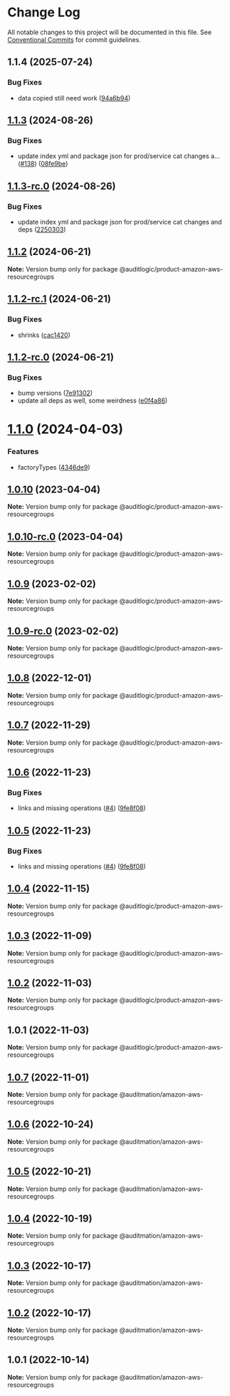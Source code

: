 # Change Log

All notable changes to this project will be documented in this file.
See [Conventional Commits](https://conventionalcommits.org) for commit guidelines.

## 1.1.4 (2025-07-24)


### Bug Fixes

* data copied still need work ([94a6b94](https://github.com/zerobias-org/product/commit/94a6b942fb0516367548599d739529536132755a))





## [1.1.3](https://github.com/auditlogic/product/compare/@auditlogic/product-amazon-aws-resourcegroups@1.1.2...@auditlogic/product-amazon-aws-resourcegroups@1.1.3) (2024-08-26)


### Bug Fixes

* update index yml and package json for prod/service cat changes a… ([#138](https://github.com/auditlogic/product/issues/138)) ([08fe9be](https://github.com/auditlogic/product/commit/08fe9beb1c8457462a19bc69caa02e6212d97e1a))





## [1.1.3-rc.0](https://github.com/auditlogic/product/compare/@auditlogic/product-amazon-aws-resourcegroups@1.1.2...@auditlogic/product-amazon-aws-resourcegroups@1.1.3-rc.0) (2024-08-26)


### Bug Fixes

* update index yml and package json for prod/service cat changes and deps ([2250303](https://github.com/auditlogic/product/commit/225030363a363608240135b7ebed386b28f01e4b))





## [1.1.2](https://github.com/auditlogic/product/compare/@auditlogic/product-amazon-aws-resourcegroups@1.1.2-rc.1...@auditlogic/product-amazon-aws-resourcegroups@1.1.2) (2024-06-21)

**Note:** Version bump only for package @auditlogic/product-amazon-aws-resourcegroups





## [1.1.2-rc.1](https://github.com/auditlogic/product/compare/@auditlogic/product-amazon-aws-resourcegroups@1.1.2-rc.0...@auditlogic/product-amazon-aws-resourcegroups@1.1.2-rc.1) (2024-06-21)


### Bug Fixes

* shrinks ([cac1420](https://github.com/auditlogic/product/commit/cac14200fefcd8183ab69fe89a47bd3f70f563e9))





## [1.1.2-rc.0](https://github.com/auditlogic/product/compare/@auditlogic/product-amazon-aws-resourcegroups@1.1.0...@auditlogic/product-amazon-aws-resourcegroups@1.1.2-rc.0) (2024-06-21)


### Bug Fixes

* bump versions ([7e91302](https://github.com/auditlogic/product/commit/7e913023b8b312150ed7762c32fbbe616be71de5))
* update all deps as well, some weirdness ([e0f4a86](https://github.com/auditlogic/product/commit/e0f4a864714e2d3de6bbf3da014d5312fe53be2f))





# [1.1.0](https://github.com/auditlogic/product/compare/@auditlogic/product-amazon-aws-resourcegroups@1.0.10...@auditlogic/product-amazon-aws-resourcegroups@1.1.0) (2024-04-03)


### Features

* factoryTypes ([4346de9](https://github.com/auditlogic/product/commit/4346de92693aee892fccf725338ffc7b80ab182b))





## [1.0.10](https://github.com/auditlogic/product/compare/@auditlogic/product-amazon-aws-resourcegroups@1.0.9...@auditlogic/product-amazon-aws-resourcegroups@1.0.10) (2023-04-04)

**Note:** Version bump only for package @auditlogic/product-amazon-aws-resourcegroups





## [1.0.10-rc.0](https://github.com/auditlogic/product/compare/@auditlogic/product-amazon-aws-resourcegroups@1.0.9...@auditlogic/product-amazon-aws-resourcegroups@1.0.10-rc.0) (2023-04-04)

**Note:** Version bump only for package @auditlogic/product-amazon-aws-resourcegroups





## [1.0.9](https://github.com/auditlogic/product/compare/@auditlogic/product-amazon-aws-resourcegroups@1.0.8...@auditlogic/product-amazon-aws-resourcegroups@1.0.9) (2023-02-02)

**Note:** Version bump only for package @auditlogic/product-amazon-aws-resourcegroups





## [1.0.9-rc.0](https://github.com/auditlogic/product/compare/@auditlogic/product-amazon-aws-resourcegroups@1.0.8...@auditlogic/product-amazon-aws-resourcegroups@1.0.9-rc.0) (2023-02-02)

**Note:** Version bump only for package @auditlogic/product-amazon-aws-resourcegroups





## [1.0.8](https://github.com/auditlogic/product/compare/@auditlogic/product-amazon-aws-resourcegroups@1.0.7...@auditlogic/product-amazon-aws-resourcegroups@1.0.8) (2022-12-01)

**Note:** Version bump only for package @auditlogic/product-amazon-aws-resourcegroups





## [1.0.7](https://github.com/auditlogic/product/compare/@auditlogic/product-amazon-aws-resourcegroups@1.0.6...@auditlogic/product-amazon-aws-resourcegroups@1.0.7) (2022-11-29)

**Note:** Version bump only for package @auditlogic/product-amazon-aws-resourcegroups





## [1.0.6](https://github.com/auditlogic/product/compare/@auditlogic/product-amazon-aws-resourcegroups@1.0.4...@auditlogic/product-amazon-aws-resourcegroups@1.0.6) (2022-11-23)


### Bug Fixes

* links and missing operations ([#4](https://github.com/auditlogic/product/issues/4)) ([9fe8f08](https://github.com/auditlogic/product/commit/9fe8f08fe7c57fdb79f991ac35bd6ac2e7dcad38))





## [1.0.5](https://github.com/auditlogic/product/compare/@auditlogic/product-amazon-aws-resourcegroups@1.0.4...@auditlogic/product-amazon-aws-resourcegroups@1.0.5) (2022-11-23)


### Bug Fixes

* links and missing operations ([#4](https://github.com/auditlogic/product/issues/4)) ([9fe8f08](https://github.com/auditlogic/product/commit/9fe8f08fe7c57fdb79f991ac35bd6ac2e7dcad38))





## [1.0.4](https://github.com/auditlogic/product/compare/@auditlogic/product-amazon-aws-resourcegroups@1.0.3...@auditlogic/product-amazon-aws-resourcegroups@1.0.4) (2022-11-15)

**Note:** Version bump only for package @auditlogic/product-amazon-aws-resourcegroups





## [1.0.3](https://github.com/auditlogic/product/compare/@auditlogic/product-amazon-aws-resourcegroups@1.0.2...@auditlogic/product-amazon-aws-resourcegroups@1.0.3) (2022-11-09)

**Note:** Version bump only for package @auditlogic/product-amazon-aws-resourcegroups





## [1.0.2](https://github.com/auditlogic/product/compare/@auditlogic/product-amazon-aws-resourcegroups@1.0.1...@auditlogic/product-amazon-aws-resourcegroups@1.0.2) (2022-11-03)

**Note:** Version bump only for package @auditlogic/product-amazon-aws-resourcegroups





## 1.0.1 (2022-11-03)

**Note:** Version bump only for package @auditlogic/product-amazon-aws-resourcegroups





## [1.0.7](https://github.com/auditmation/store-content/compare/@auditmation/amazon-aws-resourcegroups@1.0.6...@auditmation/amazon-aws-resourcegroups@1.0.7) (2022-11-01)

**Note:** Version bump only for package @auditmation/amazon-aws-resourcegroups





## [1.0.6](https://github.com/auditmation/store-content/compare/@auditmation/amazon-aws-resourcegroups@1.0.5...@auditmation/amazon-aws-resourcegroups@1.0.6) (2022-10-24)

**Note:** Version bump only for package @auditmation/amazon-aws-resourcegroups





## [1.0.5](https://github.com/auditmation/store-content/compare/@auditmation/amazon-aws-resourcegroups@1.0.4...@auditmation/amazon-aws-resourcegroups@1.0.5) (2022-10-21)

**Note:** Version bump only for package @auditmation/amazon-aws-resourcegroups





## [1.0.4](https://github.com/auditmation/store-content/compare/@auditmation/amazon-aws-resourcegroups@1.0.3...@auditmation/amazon-aws-resourcegroups@1.0.4) (2022-10-19)

**Note:** Version bump only for package @auditmation/amazon-aws-resourcegroups





## [1.0.3](https://github.com/auditmation/store-content/compare/@auditmation/amazon-aws-resourcegroups@1.0.2...@auditmation/amazon-aws-resourcegroups@1.0.3) (2022-10-17)

**Note:** Version bump only for package @auditmation/amazon-aws-resourcegroups





## [1.0.2](https://github.com/auditmation/store-content/compare/@auditmation/amazon-aws-resourcegroups@1.0.1...@auditmation/amazon-aws-resourcegroups@1.0.2) (2022-10-17)

**Note:** Version bump only for package @auditmation/amazon-aws-resourcegroups





## 1.0.1 (2022-10-14)

**Note:** Version bump only for package @auditmation/amazon-aws-resourcegroups
